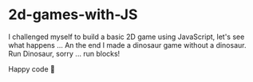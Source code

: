 # 2d-games-with-JS

I challenged myself to build a basic 2D game using JavaScript, let's see what happens ... An the end I made a dinosaur game without a dinosaur. Run Dinosaur, sorry ... run blocks!

Happy code 🖤
